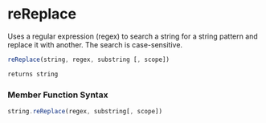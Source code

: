 # reReplace

Uses a regular expression (regex) to search a string for a string pattern and replace it with another. The search is case-sensitive.

```javascript
reReplace(string, regex, substring [, scope])
```

```javascript
returns string
```
### Member Function Syntax

```javascript
string.reReplace(regex, substring[, scope])
```
